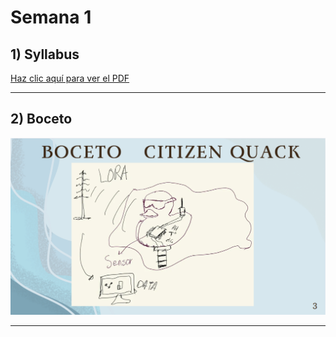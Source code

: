 # Semana 1

## 1) Syllabus

[Haz clic aquí para ver el PDF](https://drive.google.com/file/d/14uLMuRHhecMQeRqQP_NuXIIIz4iHGDN-/view?usp=sharing)




---

## 2) Boceto

![Boceto](../recursos/imgs/citizenquack.png)


---